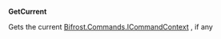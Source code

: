 **GetCurrent**

Gets the current [Bifrost.Commands.ICommandContext](Bifrost.Commands.ICommandContext) , if any

